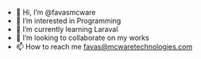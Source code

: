 - 👋 Hi, I’m @favasmcware
- 👀 I’m interested in Programming
- 🌱 I’m currently learning Laraval
- 💞️ I’m looking to collaborate on my works
- 📫 How to reach me favas@mcwaretechnologies.com

<!---
favasmcware/favasmcware is a ✨ special ✨ repository because its `README.md` (this file) appears on your GitHub profile.
You can click the Preview link to take a look at your changes.
--->
